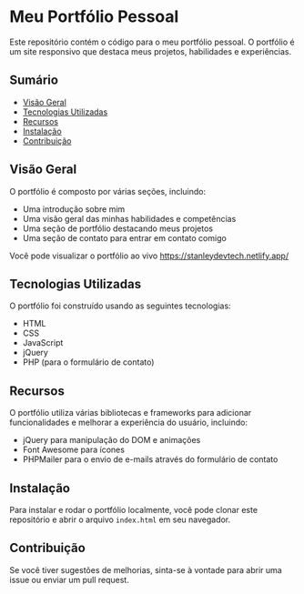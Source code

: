 # Meu Portfólio Pessoal

Este repositório contém o código para o meu portfólio pessoal. O portfólio é um site responsivo que destaca meus projetos, habilidades e experiências.

## Sumário

- [Visão Geral](#visão-geral)
- [Tecnologias Utilizadas](#tecnologias-utilizadas)
- [Recursos](#recursos)
- [Instalação](#instalação)
- [Contribuição](#contribuição)

## Visão Geral

O portfólio é composto por várias seções, incluindo:

- Uma introdução sobre mim
- Uma visão geral das minhas habilidades e competências
- Uma seção de portfólio destacando meus projetos
- Uma seção de contato para entrar em contato comigo

Você pode visualizar o portfólio ao vivo https://stanleydevtech.netlify.app/

## Tecnologias Utilizadas

O portfólio foi construído usando as seguintes tecnologias:

- HTML
- CSS
- JavaScript
- jQuery
- PHP (para o formulário de contato)

## Recursos

O portfólio utiliza várias bibliotecas e frameworks para adicionar funcionalidades e melhorar a experiência do usuário, incluindo:

- jQuery para manipulação do DOM e animações
- Font Awesome para ícones
- PHPMailer para o envio de e-mails através do formulário de contato

## Instalação

Para instalar e rodar o portfólio localmente, você pode clonar este repositório e abrir o arquivo `index.html` em seu navegador.

## Contribuição

Se você tiver sugestões de melhorias, sinta-se à vontade para abrir uma issue ou enviar um pull request.
